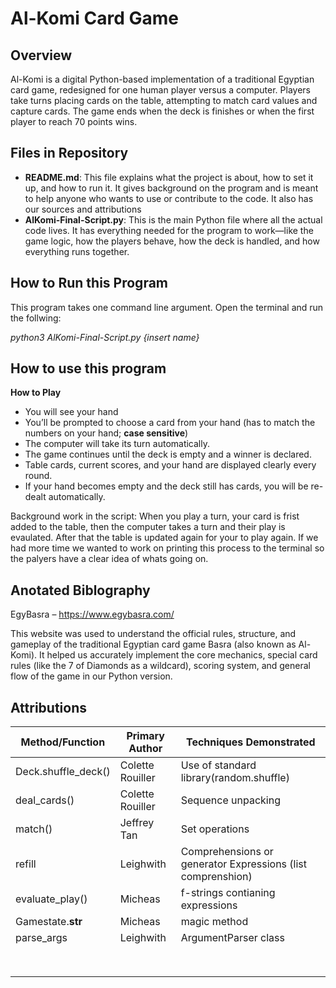 # Al-Komi Card Game

## Overview
Al-Komi is a digital Python-based implementation of a traditional Egyptian card game, redesigned for one human player versus a computer. Players take turns placing cards on the table, attempting to match card values and capture cards. The game ends when the deck is finishes or when the first player to reach 70 points wins.

## Files in Repository

- **README.md**: This file explains what the project is about, how to set it up, and how to run it. It gives background on the program and is meant to help anyone who wants to use or contribute to the code. It also has our sources and attributions
- **AlKomi-Final-Script.py**: This is the main Python file where all the actual code lives. It has everything needed for the program to work—like the game logic, how the players behave, how the deck is handled, and how everything runs together.

##  How to Run this Program 
This program takes one command line argument. Open the terminal and run the follwing: 

_python3 AlKomi-Final-Script.py {insert name}_

## How to use this program
**How to Play**
* You will see your hand 
* You’ll be prompted to choose a card from your hand (has to match the numbers on your hand; **case sensitive**)
* The computer will take its turn automatically.
* The game continues until the deck is empty and a winner is declared.
* Table cards, current scores, and your hand are displayed clearly every round.
* If your hand becomes empty and the deck still has cards, you will be re-dealt automatically.

Background work in the script: When you play a turn, your card is frist added to the table, then the computer takes a turn and their play is evaulated. After that the table is updated again for your to play again. If we had more time we wanted to work on printing this process to the terminal so the palyers have a clear idea of whats going on. 

## Anotated Biblography 
EgyBasra – https://www.egybasra.com/

This website was used to understand the official rules, structure, and gameplay of the traditional Egyptian card game Basra (also known as Al-Komi). It helped us accurately implement the core mechanics, special card rules (like the 7 of Diamonds as a wildcard), scoring system, and general flow of the game in our Python version. 

## Attributions 
| **Method/Function**           | **Primary Author**    | **Techniques Demonstrated**              |
|---------------------------|-------------------|--------------------------------------|
| Deck.shuffle_deck()             | Colette Rouiller       | Use of standard library(random.shuffle)                       |
| deal_cards()           | Colette Rouiller    | Sequence unpacking |
| match()            | Jeffrey Tan  |  Set operations     |
|refill          |    Leighwith   | Comprehensions or generator Expressions (list comprenshion)       |
| evaluate_play()             | Micheas       | f-strings contianing expressions                       |
| Gamestate.__str__         | Micheas   | magic method |
| parse_args            | Leighwith  |  ArgumentParser class    |
|          |       |     |
|          |       |     |
|          |       |     |
|          |       |     |
|          |       |     |
|          |       |     |
|          |       |     |
|          |       |     |
